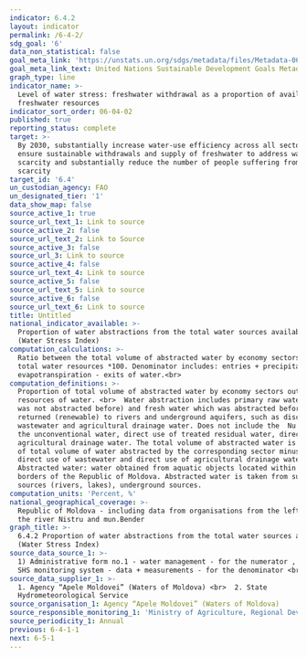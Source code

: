 ```yaml
---
indicator: 6.4.2
layout: indicator
permalink: /6-4-2/
sdg_goal: '6'
data_non_statistical: false
goal_meta_link: 'https://unstats.un.org/sdgs/metadata/files/Metadata-06-04-02.pdf'
goal_meta_link_text: United Nations Sustainable Development Goals Metadata (pdf 428kB)
graph_type: line
indicator_name: >-
  Level of water stress: freshwater withdrawal as a proportion of available
  freshwater resources
indicator_sort_order: 06-04-02
published: true
reporting_status: complete
target: >-
  By 2030, substantially increase water-use efficiency across all sectors and
  ensure sustainable withdrawals and supply of freshwater to address water
  scarcity and substantially reduce the number of people suffering from water
  scarcity
target_id: '6.4'
un_custodian_agency: FAO
un_designated_tier: '1'
data_show_map: false
source_active_1: true
source_url_text_1: Link to source
source_active_2: false
source_url_text_2: Link to Source
source_active_3: false
source_url_3: Link to source
source_active_4: false
source_url_text_4: Link to source
source_active_5: false
source_url_text_5: Link to source
source_active_6: false
source_url_text_6: Link to source
title: Untitled
national_indicator_available: >-
  Proportion of water abstractions from the total water sources available 
  (Water Stress Index)
computation_calculations: >-
  Ratio between the total volume of abstracted water by economy sectors and the
  total water resources *100. Denominator includes: entries + precipitations -
  evapotranspiration - exits of water.<br>
computation_definitions: >-
  Proportion of total volume of abstracted water by economy sectors out of total
  resources of water. <br>  Water abstraction includes primary raw water (which
  was not abstracted before) and fresh water which was abstracted before and
  returned (renewable) to rivers and underground aquifers, such as discharged
  wastewater and agricultural drainage water. Does not include the  Nu include
  the unconventional water, direct use of treated residual water, direct used of
  agricultural drainage water. The total volume of abstracted water is the sum
  of total volume of water abstracted by the corresponding sector minus the
  direct use of wastewater and direct use of agricultural drainage water.<br> 
  Abstracted water: water obtained from aquatic objects located within the
  borders of the Republic of Moldova. Abstracted water is taken from surface
  sources (rivers, lakes), underground sources.
computation_units: 'Percent, %'
national_geographical_coverage: >-
  Republic of Moldova - including data from organisations from the left side of
  the river Nistru and mun.Bender
graph_title: >-
  6.4.2 Proportion of water abstractions from the total water sources available 
  (Water Stress Index)
source_data_source_1: >-
  1) Administrative form no.1 - water management - for the numerator ,  <br>  2)
  SHS monitoring system - data + measurements - for the denominator <br> 
source_data_supplier_1: >-
  1. Agency “Apele Moldovei” (Waters of Moldova) <br>  2. State
  Hydrometeorological Service
source_organisation_1: Agency “Apele Moldovei” (Waters of Moldova)
source_responsible_monitoring_1: 'Ministry of Agriculture, Regional Development and Environment'
source_periodicity_1: Annual
previous: 6-4-1-1
next: 6-5-1
---
```

